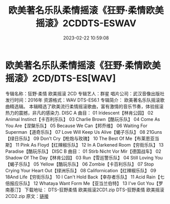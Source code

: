 ﻿---
title: 欧美著名乐队柔情摇滚《狂野·柔情欧美摇滚》2CDDTS-ESWAV
date: 2023-02-22 10:59:08
categories: 外语音乐
tags: 外语音乐
---
# 欧美著名乐队柔情摇滚《狂野·柔情欧美摇滚》2CD/DTS-ES[WAV]

专辑名称：狂野·柔情 欧美摇滚 2CD
专辑艺人：群星
唱片公司：武汉音像出版社
发行时间：2016年
资源格式：WAV DTS-ES6.1
专辑简介：
欧美著名乐队摇滚歌曲精选辑。
本辑精选了欧美流行柔情摇滚歌曲，富有激情的音乐节奏，体验摇滚热力的震撼，非凡的感染力.
DISC A 曲目：
01 Iridescent【林肯公园】
02 Animal Instinct【卡百利乐队】
03 Charlie Brown【酷玩乐队】
04 Come As You Are【涅槃乐队】
05 Because We Can【邦乔维】
06 Waiting For Superman【道奇乐队】
07 Love Will Keep Us Alive【蝎子乐队】
08 21Guns【绿日乐队】
09 Don't Cry【枪炮与玫瑰】
10 The Best Of Me【布莱恩亚当斯】
11 Pink As Floyd【红辣椒乐队】
12 In A Darkened Room【穷街乐队】
13 Paradise【酷玩乐队】
DISC B 曲目：
01 Stirb Nicht Vor Mir【德国战车】
02 Shadow Of The Day【林肯公园】
03 Run【雪巡警乐队】
04 Still Loving You【蝎子乐队】
05 Yellow【酷玩乐队】
06 Zombie【卡百利乐队】
07 Stop Crying Your Heart Out【绿洲乐队】
08 Californication【红辣椒乐队】
09 18And Life【穷街乐队】
10 I Can't Hold Back【幸存者乐队】
11 Acid Rain【七倍报应乐队】
12 Whataya Want Form Me【亚当兰伯特】
13 I've Got You【罗南基汀】
下载地址：
DTS-狂野柔情
欧美摇滚2CD1.zip
DTS-狂野柔情
欧美摇滚2CD2.zip
原文：[链接](https://blog.sina.com.cn/s/blog_1647c7e76010310vc.html)